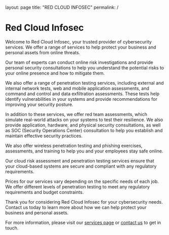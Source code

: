 layout: page
title: "RED CLOUD INFOSEC"
permalink: /

# Red Cloud Infosec

Welcome to Red Cloud Infosec, your trusted provider of cybersecurity services. We offer a range of services to help protect your business and personal assets from online threats.

Our team of experts can conduct online risk investigations and provide personal security consultations to help you understand the potential risks to your online presence and how to mitigate them.

We also offer a range of penetration testing services, including external and internal network tests, web and mobile application assessments, and command and control and data exfiltration assessments. These tests help identify vulnerabilities in your systems and provide recommendations for improving your security posture.

In addition to these services, we offer red team assessments, which simulate real-world attacks on your systems to test their resilience. We also provide application, hardware, and physical security consultations, as well as SOC (Security Operations Center) consultation to help you establish and maintain effective security practices.

We also offer wireless penetration testing and phishing exercises, assessments, and training to help you and your employees stay safe online.

Our cloud risk assessment and penetration testing services ensure that your cloud-based systems are secure and compliant with any regulatory requirements.

Prices for our services vary depending on the specific needs of each job. We offer different levels of penetration testing to meet any regulatory requirements and budget constraints.

Thank you for considering Red Cloud Infosec for your cybersecurity needs. Contact us today to learn more about how we can help protect your business and personal assets.

For more information, please visit our [services page](services.md) or [contact us](contact.md) to get in touch.
